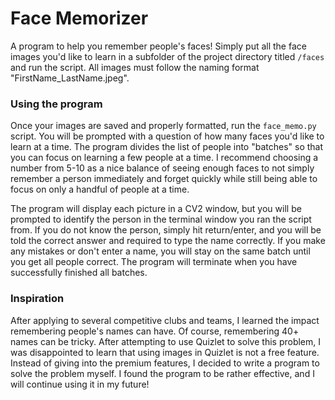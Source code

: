 # Face Memorizer
A program to help you remember people's faces!
Simply put all the face images you'd like to learn in a subfolder of the project directory titled `/faces` and run the script.
All images must follow the naming format "FirstName_LastName.jpeg".

### Using the program
Once your images are saved and properly formatted, run the `face_memo.py` script. You will be prompted with a question of how many faces you'd like to learn at a time. The program divides the list of people into "batches" so that you can focus on learning a few people at a time. I recommend choosing a number from 5-10 as a nice balance of seeing enough faces to not simply remember a person immediately and forget quickly while still being able to focus on only a handful of people at a time.

The program will display each picture in a CV2 window, but you will be prompted to identify the person in the terminal window you ran the script from. If you do not know the person, simply hit return/enter, and you will be told the correct answer and required to type the name correctly. If you make any mistakes or don't enter a name, you will stay on the same batch until you get all people correct. The program will terminate when you have successfully finished all batches.

### Inspiration
After applying to several competitive clubs and teams, I learned the impact remembering people's names can have. Of course, remembering 40+ names can be tricky. After attempting to use Quizlet to solve this problem, I was disappointed to learn that using images in Quizlet is not a free feature. Instead of giving into the premium features, I decided to write a program to solve the problem myself. I found the program to be rather effective, and I will continue using it in my future!
